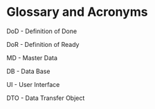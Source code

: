 # Glossary and Acronyms #

 DoD - Definition of Done

 DoR - Definition of Ready

 MD - Master Data
 
 DB - Data Base
 
 UI - User Interface
 
 DTO - Data Transfer Object
